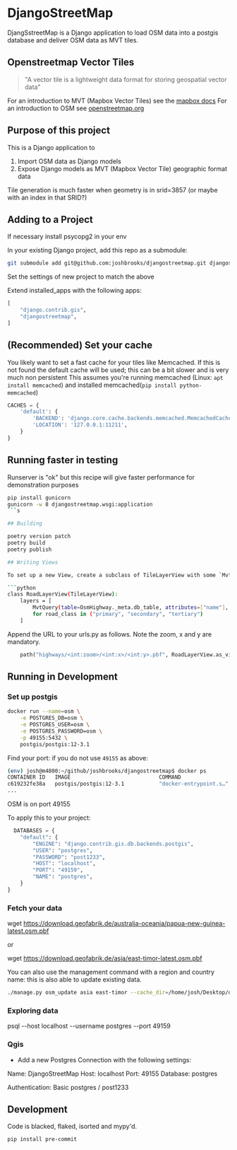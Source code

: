 # DjangoStreetMap

DjangSstreetMap is a Django application to load OSM data into a postgis database and deliver OSM data as
MVT tiles.

## Openstreetmap Vector Tiles

> "A vector tile is a lightweight data format for storing geospatial vector data"

For an introduction to MVT (Mapbox Vector Tiles) see the [mapbox docs](https://docs.mapbox.com/help/glossary/vector-tiles/)
For an introduction to OSM see [openstreetmap.org](https://www.openstreetmap.org/)

## Purpose of this project

This is a Django application to

1. Import OSM data as Django models
2. Expose Django models as MVT (Mapbox Vector Tile) geographic format data

Tile generation is much faster when geometry is in srid=3857 (or maybe with an index in that SRID?)

## Adding to a Project

If necessary install psycopg2 in your env

In your existing Django project, add this repo as a submodule:

```sh
git submodule add git@github.com:joshbrooks/djangostreetmap.git djangostreetmap
```

Set the settings of new project to match the above

Extend installed_apps with the following apps:

```python
[
    "django.contrib.gis",
    "djangostreetmap",
]
```

## (Recommended) Set your cache

You likely want to set a fast cache for your tiles like Memcached. If this is not found
the default cache will be used; this can be a bit slower and is very much non persistent
This assumes you're running memcached (Linux: `apt install memcached`) and installed memcached(`pip install python-memcached`)

```python
CACHES = {
    'default': {
        'BACKEND': 'django.core.cache.backends.memcached.MemcachedCache',
        'LOCATION': '127.0.0.1:11211',
    }
}
```

## Running faster in testing

Runserver is "ok" but this recipe will give faster performance for demonstration purposes

```bash
pip install gunicorn
gunicorn -w 8 djangostreetmap.wsgi:application
```s

## Building

poetry version patch
poetry build
poetry publish

## Writing Views

To set up a new View, create a subclass of TileLayerView with some `MvtQuery` instances as layers:

```python
class RoadLayerView(TileLayerView):
    layers = [
        MvtQuery(table=OsmHighway._meta.db_table, attributes=["name"], filters=[f"\"highway\"='{road_class}'"], layer=road_class)
        for road_class in ("primary", "secondary", "tertiary")
    ]
```

Append the URL to your urls.py as follows. Note the zoom, x and y are mandatory.

```python
    path("highways/<int:zoom>/<int:x>/<int:y>.pbf", RoadLayerView.as_view()),
```

## Running in Development

### Set up postgis

```bash
docker run --name=osm \
    -e POSTGRES_DB=osm \
    -e POSTGRES_USER=osm \
    -e POSTGRES_PASSWORD=osm \
    -p 49155:5432 \
    postgis/postgis:12-3.1
```

Find your port: if you do not use `49155` as above:

```sh
(env) josh@m4800:~/github/joshbrooks/djangostreetmap$ docker ps
CONTAINER ID   IMAGE                            COMMAND                  CREATED          STATUS             PORTS                                         NAMES
c619232fe38a   postgis/postgis:12-3.1           "docker-entrypoint.s…"   33 seconds ago   Up 32 seconds      0.0.0.0:49155->5432/tcp, :::49155->5432/tcp   osm
...
```

OSM is on port 49155

To apply this to your project:

```python
  DATABASES = {
    "default": {
        "ENGINE": "django.contrib.gis.db.backends.postgis",
        "USER": "postgres",
        "PASSWORD": "post1233",
        "HOST": "localhost",
        "PORT": "49159",
        "NAME": "postgres",
    }
}
```

### Fetch your data

wget https://download.geofabrik.de/australia-oceania/papua-new-guinea-latest.osm.pbf

or

wget https://download.geofabrik.de/asia/east-timor-latest.osm.pbf

You can also use the management command with a region and country name: this is also able to update existing data.

```sh
./manage.py osm_update asia east-timor --cache_dir=/home/josh/Desktop/osm/
```

### Exploring data

psql --host localhost --username postgres --port 49159

### Qgis

- Add a new Postgres Connection with the following settings:

Name: DjangoStreetMap
Host: localhost
Port: 49155
Database: postgres

Authentication: Basic
postgres / post1233

## Development

Code is blacked, flaked, isorted and mypy'd.

`pip install pre-commit`
